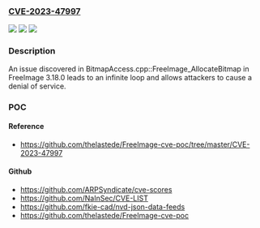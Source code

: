 ### [CVE-2023-47997](https://cve.mitre.org/cgi-bin/cvename.cgi?name=CVE-2023-47997)
![](https://img.shields.io/static/v1?label=Product&message=n%2Fa&color=blue)
![](https://img.shields.io/static/v1?label=Version&message=n%2Fa&color=blue)
![](https://img.shields.io/static/v1?label=Vulnerability&message=n%2Fa&color=brighgreen)

### Description

An issue discovered in BitmapAccess.cpp::FreeImage_AllocateBitmap in FreeImage 3.18.0 leads to an infinite loop and allows attackers to cause a denial of service.

### POC

#### Reference
- https://github.com/thelastede/FreeImage-cve-poc/tree/master/CVE-2023-47997

#### Github
- https://github.com/ARPSyndicate/cve-scores
- https://github.com/NaInSec/CVE-LIST
- https://github.com/fkie-cad/nvd-json-data-feeds
- https://github.com/thelastede/FreeImage-cve-poc

